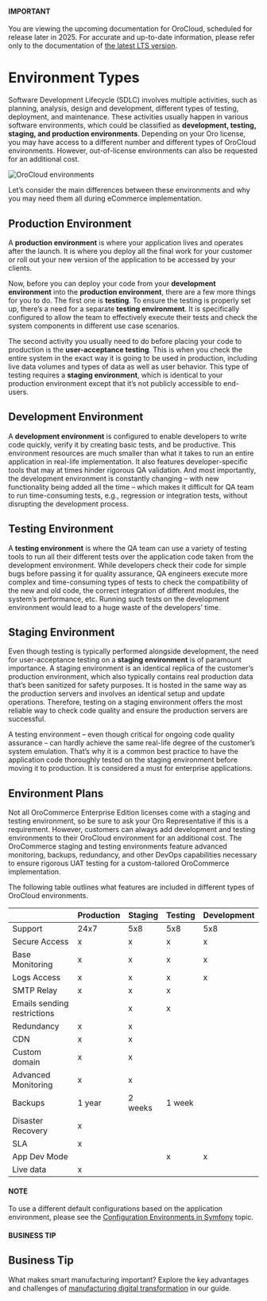 <!-- meta: description = An overview and classification principles of the OroCloud development, testing, staging, and production environments -->

<a id="cloud-environments"></a>

#### IMPORTANT
You are viewing the upcoming documentation for OroCloud, scheduled for release later in 2025. For accurate and up-to-date information, please refer only to the documentation of <a href="https://doc.oroinc.com/cloud/" target="_blank">the latest LTS version</a>.

# Environment Types

Software Development Lifecycle (SDLC) involves multiple activities, such as planning, analysis, design and development, different types of testing, deployment, and maintenance. These activities usually happen in various software environments, which could be classified as **development, testing, staging, and production environments**. Depending on your Oro license, you may have access to a different number and different types of OroCloud environments. However, out-of-license environments can also be requested for an additional cost.

![OroCloud environments](cloud/img/cloud/orocloud_environments.png)

Let’s consider the main differences between these environments and why you may need them all during eCommerce implementation.

<a id="cloud-environments-production"></a>

## Production Environment

A **production environment** is where your application lives and operates after the launch. It is where you deploy all the final work for your customer or roll out your new version of the application to be accessed by your clients.

Now, before you can deploy your code from your **development environment** into the **production environment**, there are a few more things for you to do. The first one is **testing**. To ensure the testing is properly set up, there’s a need for a separate **testing environment**. It is specifically configured to allow the team to effectively execute their tests and check the system components in different use case scenarios.

The second activity you usually need to do before placing your code to production is the **user-acceptance testing**. This is when you check the entire system in the exact way it is going to be used in production, including live data volumes and types of data as well as user behavior. This type of testing requires a **staging environment**, which is identical to your production environment except that it’s not publicly accessible to end-users.

<a id="cloud-environments-development"></a>

## Development Environment

A **development environment** is configured to enable developers to write code quickly, verify it by creating basic tests, and be productive. This environment resources are much smaller than what it takes to run an entire application in real-life implementation. It also features developer-specific tools that may at times hinder rigorous QA validation. And most importantly, the development environment is constantly changing – with new functionality being added all the time – which makes it difficult for QA team to run time-consuming tests, e.g., regression or integration tests, without disrupting the development process.

<a id="cloud-environments-testing"></a>

## Testing Environment

A **testing environment** is where the QA team can use a variety of testing tools to run all their different tests over the application code taken from the development environment. While developers check their code for simple bugs before passing it for quality assurance, QA engineers execute more complex and time-consuming types of tests to check the compatibility of the new and old code, the correct integration of different modules, the system’s performance, etc. Running such tests on the development environment would lead to a huge waste of the developers’ time.

<a id="cloud-environments-staging"></a>

## Staging Environment

Even though testing is typically performed alongside development, the need for user-acceptance testing on a **staging environment** is of paramount importance. A staging environment is an identical replica of the customer’s production environment, which also typically contains real production data that’s been sanitized for safety purposes. It is hosted in the same way as the production servers and involves an identical setup and update operations. Therefore, testing on a staging environment offers the most reliable way to check code quality and ensure the production servers are successful.

A testing environment – even though critical for ongoing code quality assurance – can hardly achieve the same real-life degree of the customer’s system emulation. That’s why it is a common best practice to have the application code thoroughly tested on the staging environment before moving it to production. It is considered a must for enterprise applications.

<a id="cloud-environment-plans"></a>

## Environment Plans

Not all OroCommerce Enterprise Edition licenses come with a staging and testing environment, so be sure to ask your Oro Representative if this is a requirement. However, customers can always add development and testing environments to their OroCloud environment for an additional cost. The OroCommerce staging and testing environments feature advanced monitoring, backups, redundancy, and other DevOps capabilities necessary to ensure rigorous UAT testing for a custom-tailored OroCommerce implementation.

The following table outlines what features are included in different types of OroCloud environments.

|                             | Production   | Staging   | Testing   | Development   |
|-----------------------------|--------------|-----------|-----------|---------------|
| Support                     | 24x7         | 5x8       | 5x8       | 5x8           |
| Secure Access               | x            | x         | x         | x             |
| Base Monitoring             | x            | x         | x         | x             |
| Logs Access                 | x            | x         | x         | x             |
| SMTP Relay                  | x            | x         | x         |               |
| Emails sending restrictions |              | x         | x         |               |
| Redundancy                  | x            | x         |           |               |
| CDN                         | x            | x         |           |               |
| Custom domain               | x            | x         |           |               |
| Advanced Monitoring         | x            | x         |           |               |
| Backups                     | 1 year       | 2 weeks   | 1 week    |               |
| Disaster Recovery           | x            |           |           |               |
| SLA                         | x            |           |           |               |
| App Dev Mode                |              |           | x         | x             |
| Live data                   | x            |           |           |               |

#### NOTE
To use a different default configurations based on the application environment, please see the <a href="https://symfony.com/doc/6.4/configuration.html#configuration-environments" target="_blank">Configuration Environments in Symfony</a> topic.

#### BUSINESS TIP
## Business Tip

What makes smart manufacturing important? Explore the key advantages and challenges of <a href="https://oroinc.com/b2b-ecommerce/blog/digital-transformation-in-manufacturing/" target="_blank">manufacturing digital transformation</a> in our guide.

<!-- Frontend -->
